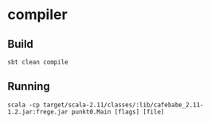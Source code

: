 # compiler

## Build
```
sbt clean compile
```

## Running
```
scala -cp target/scala-2.11/classes/:lib/cafebabe_2.11-1.2.jar:frege.jar punkt0.Main [flags] [file]
```
